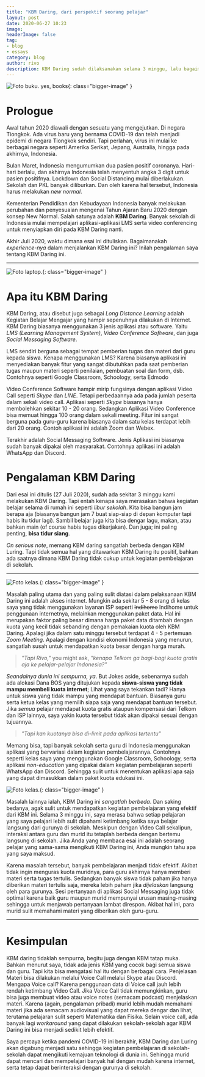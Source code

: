 ```yaml
---
title: "KBM Daring, dari perspektif seorang pelajar"
layout: post
date: 2020-06-27 10:23
image: 
headerImage: false
tag:
- blog
- essays
category: blog
author: rivo
description: KBM Daring sudah dilaksanakan selama 3 minggu, lalu bagaimanakah rasanya belajar online?
---
```

![Foto buku. yes, books](https://images.unsplash.com/photo-1457369804613-52c61a468e7d?ixlib=rb-1.2.1&auto=format&fit=crop&w=1350&q=80){: class="bigger-image" }

# Prologue
Awal tahun 2020 diawali dengan sesuatu yang mengejutkan. Di negara Tiongkok. Ada virus baru yang bernama COVID-19 dan telah menjadi epidemi di negara Tiongkok sendiri. Tapi perlahan, virus ini mulai ke berbagai negara seperti Amerika Serikat, Jepang, Australia, hingga pada akhirnya, Indonesia.

Bulan Maret, Indonesia mengumumkan dua pasien positif coronanya. Hari-hari berlalu, dan akhirnya Indonesia telah menyentuh angka 3 digit untuk pasien positifnya. Lockdown dan Social Distancing mulai diberlakukan. Sekolah dan PKL banyak diliburkan. Dan oleh karena hal tersebut, Indonesia harus melakukan *new normal*.

Kementerian Pendidikan dan Kebudayaan Indonesia banyak melakukan perubahan dan penyesuaian mengenai Tahun Ajaran Baru 2020 dengan konsep New Normal. Salah satunya adalah **KBM Daring**. Banyak sekolah di Indonesia mulai mempelajari aplikasi-aplikasi LMS serta video conferencing untuk menyiapkan diri pada KBM Daring nanti.

Akhir Juli 2020, waktu dimana esai ini dituliskan. Bagaimanakah *experience-nya* dalam menjalankan KBM Daring ini? Inilah pengalaman saya tentang KBM Daring ini.

---

![Foto laptop.](https://images.unsplash.com/photo-1486312338219-ce68d2c6f44d?ixlib=rb-1.2.1&ixid=eyJhcHBfaWQiOjEyMDd9&auto=format&fit=crop&w=1352&q=80){: class="bigger-image" }

# Apa itu KBM Daring 

KBM Daring, atau disebut juga sebagai *Long Distance Learning* adalah Kegiatan Belajar Mengajar yang hampir sepenuhnya dilakukan di Internet. KBM Daring biasanya menggunakan 3 jenis aplikasi atau software. Yaitu *LMS (Learning Management System)*, *Video Conference Software*, dan juga *Social Messaging Software*.

LMS sendiri berguna sebagai tempat pemberian tugas dan materi dari guru kepada siswa. Kenapa menggunakan LMS? Karena biasanya aplikasi ini menyediakan banyak fitur yang sangat dibutuhkan pada saat pemberian tugas maupun materi seperti penilaian, pembuatan soal dan form, dsb. Contohnya seperti Google Classroom, Schoology, serta Edmodo

Video Conference Software hampir mirip fungsinya dengan aplikasi Video Call seperti *Skype* dan *LINE*. Tetapi perbedaannya ada pada jumlah peserta dalam sekali video call. Aplikasi seperti *Skype* biasanya hanya membolehkan sekitar 10 - 20 orang. Sedangkan Aplikasi Video Conference bisa memuat hingga 100 orang dalam sekali meeting. Fitur ini sangat berguna pada guru-guru karena biasanya dalam satu kelas terdapat lebih dari 20 orang. Contoh aplikasi ini adalah Zoom dan Webex.

Terakhir adalah Social Messaging Software. Jenis Aplikasi ini biasanya sudah banyak dipakai oleh masyarakat. Contohnya aplikasi ini adalah WhatsApp dan Discord.

# Pengalaman KBM Daring
Dari esai ini ditulis (27 Juli 2020), sudah ada sekitar 3 minggu kami melakukan KBM Daring. Tapi entah kenapa saya merasakan bahwa kegiatan belajar selama di rumah ini seperti *libur sekolah*. Kita bisa bangun jam berapa aja (biasanya bangun jam 7 buat siap-siap di depan komputer tapi habis itu tidur lagi). Sambil belajar juga kita bisa dengar lagu, makan, atau bahkan main (of course habis tugas dikerjakan). Dan juga; ini paling penting, **bisa tidur siang**. 

*On serious note*, memang KBM daring sangatlah berbeda dengan KBM Luring. Tapi tidak semua hal yang ditawarkan KBM Daring itu positif, bahkan ada saatnya dimana KBM Daring tidak cukup untuk kegiatan pembelajaran di sekolah.

---

![Foto kelas.](https://images.unsplash.com/photo-1510531704581-5b2870972060?ixlib=rb-1.2.1&ixid=eyJhcHBfaWQiOjEyMDd9&auto=format&fit=crop&w=1352&q=80){: class="bigger-image" }

Masalah paling utama dan yang paling sulit diatasi dalam pelaksanaan KBM Daring ini adalah akses internet. Mungkin ada sekitar 5 - 8 orang di kelas saya yang tidak menggunakan layanan ISP seperti ~~Indihomo~~ Indihome untuk penggunaan internetnya, melainkan menggunakan paket data. Hal ini merupakan faktor paling besar dimana harga paket data ditambah dengan kuota yang kecil tidak sebanding dengan pemakaian kuota oleh KBM Daring. Apalagi jika dalam satu minggu tersebut terdapat 4 - 5 pertemuan *Zoom Meeting*. Apalagi dengan kondisi ekonomi Indonesia yang menurun, sangatlah susah untuk mendapatkan kuota besar dengan harga murah.

> *"Tapi Rivo,"* you might ask, *"kenapa Telkom ga bagi-bagi kuota gratis aja ke pelajar-pelajar Indonesia?"*

*Seandainya dunia ini sempurna, ya*. But Jokes aside, sebenarnya sudah ada alokasi Dana BOS yang ditujukan kepada **siswa-siswa yang tidak mampu membeli kuota internet**; Lihat yang  saya tekankan tadi? Hanya untuk siswa yang tidak mampu yang mendapat bantuan. Biasanya guru serta ketua kelas yang memilih siapa saja yang mendapat bantuan tersebut. Jika *semua* pelajar mendapat kuota gratis ataupun kompensasi dari Telkom dan ISP lainnya, saya yakin kuota tersebut tidak akan dipakai sesuai dengan tujuannya. 

> *"Tapi kan kuotanya bisa di-*limit* pada aplikasi tertentu"*

Memang bisa, tapi banyak sekolah serta guru di Indonesia menggunakan aplikasi yang bervariasi dalam kegiatan pembelajarannya. Contohnya seperti kelas saya yang menggunakan Google Classroom, Schoology, serta aplikasi *non-education* yang dipakai dalam kegiatan pembelajaran seperti WhatsApp dan Discord. Sehingga sulit untuk menentukan aplikasi apa saja yang dapat dimasukkan dalam paket kuota edukasi ini.

![Foto kelas.](https://images.unsplash.com/photo-1501504905252-473c47e087f8?ixlib=rb-1.2.1&ixid=eyJhcHBfaWQiOjEyMDd9&auto=format&fit=crop&w=1267&q=80){: class="bigger-image" }

Masalah lainnya ialah, KBM Daring ini *sangatlah berbeda*. Dan saking bedanya, agak sulit untuk mendapatkan kegiatan pembelajaran yang efektif dari KBM ini. Selama 3 minggu ini, saya merasa bahwa setiap pelajaran yang saya pelajari lebih sulit dipahami ketimbang ketika saya belajar langsung dari gurunya di sekolah. Meskipun dengan Video Call sekalipun, interaksi antara guru dan murid itu tetaplah berbeda dengan bertemu langsung di sekolah. Jika Anda yang membaca esai ini adalah seorang pelajar yang sama-sama mengikuti KBM Daring ini, Anda mungkin tahu apa yang saya maksud. 

Karena masalah tersebut, banyak pembelajaran menjadi tidak efektif. Akibat tidak ingin menguras kuota muridnya, para guru akhirnya hanya memberi materi serta tugas tertulis. Sedangkan banyak siswa tidak paham jika hanya diberikan materi tertulis saja, mereka lebih paham jika *dijelaskan* langsung oleh para gurunya. Sesi pertanyaan di aplikasi Social Messaging juga tidak optimal karena baik guru maupun murid mempunyai urusan masing-masing sehingga untuk menjawab pertanyaan lambat direspon. Akibat hal ini, para murid sulit memahami materi yang diberikan oleh guru-guru.

--- 
# Kesimpulan
KBM daring tidaklah sempurna, begitu juga dengan KBM tatap muka. Bahkan menurut saya, tidak ada jenis KBM yang cocok bagi semua siswa dan guru. Tapi kita bisa mengatasi hal itu dengan berbagai cara. Penjelasan Materi bisa dilakukan melalui Voice Call melalui Skype atau Discord. Mengapa Voice call? Karena penggunaan data di Voice call jauh lebih rendah ketimbang Video Call. Jika Voice Call tidak memungkinkan, guru bisa juga membuat video atau voice notes (semacam podcast) menjelaskan materi. Karena (again, pengalaman pribadi) murid lebih mudah memahami materi jika ada semacam audiovisual yang dapat mereka dengar dan lihat, terutama pelajaran sulit seperti Matematika dan Fisika. Selain voice call, ada banyak lagi *workaround* yang dapat dilakukan sekolah-sekolah agar KBM Daring ini bisa menjadi sedikit lebih efektif. 

Saya percaya ketika pandemi COVID-19 ini berakhir, KBM Daring dan Luring akan digabung menjadi satu sehingga kegiatan pembelajaran di sekolah-sekolah dapat mengikuti kemajuan teknologi di dunia ini. Sehingga murid dapat mencari dan mempelajari banyak hal dengan mudah karena internet, serta tetap dapat berinteraksi dengan gurunya di sekolah.